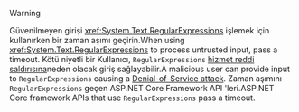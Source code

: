 > [!WARNING]
> <span data-ttu-id="e90c0-101">Güvenilmeyen girişi <xref:System.Text.RegularExpressions> işlemek için kullanırken bir zaman aşımı geçirin.</span><span class="sxs-lookup"><span data-stu-id="e90c0-101">When using <xref:System.Text.RegularExpressions> to process untrusted input, pass a timeout.</span></span> <span data-ttu-id="e90c0-102">Kötü niyetli bir Kullanıcı, `RegularExpressions` [hizmet reddi saldırısına](https://www.us-cert.gov/ncas/tips/ST04-015)neden olacak giriş sağlayabilir.</span><span class="sxs-lookup"><span data-stu-id="e90c0-102">A malicious user can provide input to `RegularExpressions` causing a [Denial-of-Service attack](https://www.us-cert.gov/ncas/tips/ST04-015).</span></span> <span data-ttu-id="e90c0-103">Zaman aşımını `RegularExpressions` geçen ASP.NET Core Framework API 'leri.</span><span class="sxs-lookup"><span data-stu-id="e90c0-103">ASP.NET Core framework APIs that use `RegularExpressions` pass a timeout.</span></span>